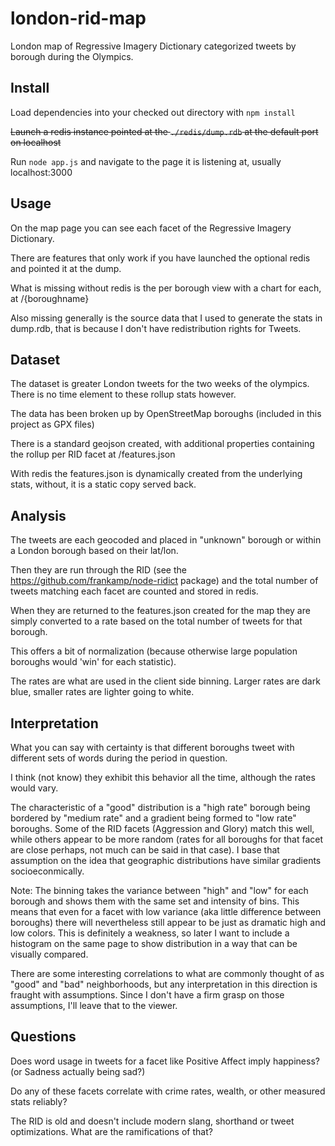 london-rid-map
==============

London map of Regressive Imagery Dictionary categorized tweets by borough during the Olympics.

## Install
Load dependencies into your checked out directory with ```npm install```

~~Launch a redis instance pointed at the ```./redis/dump.rdb``` at the default port on localhost~~

Run ```node app.js``` and navigate to the page it is listening at, usually localhost:3000

## Usage

On the map page you can see each facet of the Regressive Imagery Dictionary.

There are features that only work if you have launched the optional redis and pointed it at the dump.

What is missing without redis is the per borough view with a chart for each, at /{boroughname}

Also missing generally is the source data that I used to generate the stats in dump.rdb, that is because I don't have redistribution rights for Tweets.

## Dataset

The dataset is greater London tweets for the two weeks of the olympics. There is no time element to these rollup stats however.

The data has been broken up by OpenStreetMap boroughs (included in this project as GPX files)

There is a standard geojson created, with additional properties containing the rollup per RID facet at /features.json

With redis the features.json is dynamically created from the underlying stats, without, it is a static copy served back.

## Analysis

The tweets are each geocoded and placed in "unknown" borough or within a London borough based on their lat/lon.

Then they are run through the RID (see the https://github.com/frankamp/node-ridict package) and the total number of tweets matching each facet are counted and stored in redis.

When they are returned to the features.json created for the map they are simply converted to a rate based on the total number of tweets for that borough.

This offers a bit of normalization (because otherwise large population boroughs would 'win' for each statistic).

The rates are what are used in the client side binning. Larger rates are dark blue, smaller rates are lighter going to white.

## Interpretation

What you can say with certainty is that different boroughs tweet with different sets of words during the period in question.

I think (not know) they exhibit this behavior all the time, although the rates would vary.

The characteristic of a "good" distribution is a "high rate" borough being bordered by "medium rate" and a gradient being formed to "low rate" boroughs. Some of the RID facets (Aggression and Glory) match this well, while others appear to be more random (rates for all boroughs for that facet are close perhaps, not much can be said in that case). I base that assumption on the idea that geographic distributions have similar gradients socioeconmically.

Note: The binning takes the variance between "high" and "low" for each borough and shows them with the same set and intensity of bins. This means that even for a facet with low variance (aka little difference between boroughs) there will nevertheless still appear to be just as dramatic high and low colors. This is definitely a weakness, so later I want to include a histogram on the same page to show distribution in a way that can be visually compared.

There are some interesting correlations to what are commonly thought of as "good" and "bad" neighborhoods, but any interpretation in this direction is fraught with assumptions. Since I don't have a firm grasp on those assumptions, I'll leave that to the viewer.

## Questions

Does word usage in tweets for a facet like Positive Affect imply happiness? (or Sadness actually being sad?)

Do any of these facets correlate with crime rates, wealth, or other measured stats reliably?

The RID is old and doesn't include modern slang, shorthand or tweet optimizations. What are the ramifications of that?

